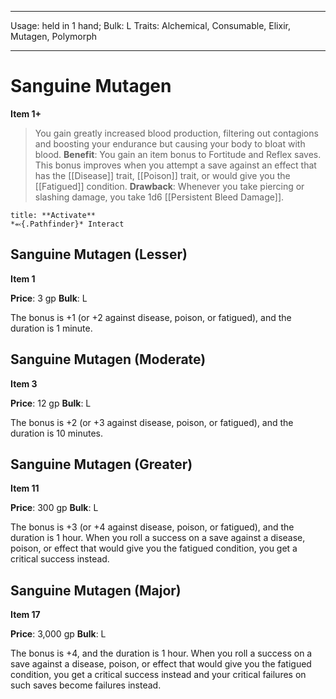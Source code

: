
---
Usage: held in 1 hand;
Bulk: L
Traits: Alchemical, Consumable, Elixir, Mutagen, Polymorph

---

# Sanguine Mutagen

**Item 1+**

> You gain greatly increased blood production, filtering out contagions and boosting your endurance but causing your body to bloat with blood.
**Benefit**: You gain an item bonus to Fortitude and Reflex saves. This bonus improves when you attempt a save against an effect that has the [[Disease]] trait, [[Poison]] trait, or would give you the [[Fatigued]] condition.
**Drawback**: Whenever you take piercing or slashing damage, you take 1d6 [[Persistent Bleed Damage]].

```ad-embed-ability
title: **Activate**
*⬻{.Pathfinder}* Interact 
```

## Sanguine Mutagen (Lesser)

**Item 1**

**Price**: 3 gp
**Bulk**: L

The bonus is +1 (or +2 against disease, poison, or fatigued), and the duration is 1 minute.

## Sanguine Mutagen (Moderate)

**Item 3**

**Price**: 12 gp
**Bulk**: L

The bonus is +2 (or +3 against disease, poison, or fatigued), and the duration is 10 minutes.

## Sanguine Mutagen (Greater)

**Item 11**

**Price**: 300 gp
**Bulk**: L

The bonus is +3 (or +4 against disease, poison, or fatigued), and the duration is 1 hour. When you roll a success on a save against a disease, poison, or effect that would give you the fatigued condition, you get a critical success instead.

## Sanguine Mutagen (Major)

**Item 17**

**Price**: 3,000 gp
**Bulk**: L

The bonus is +4, and the duration is 1 hour. When you roll a success on a save against a disease, poison, or effect that would give you the fatigued condition, you get a critical success instead and your critical failures on such saves become failures instead.
